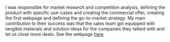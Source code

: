 I was responsible for market research and competition analysis, defining the product with specific use-cases and creating the commercial offer, creating the first webpage and defining the go-to-market strategy. My main contribution to their success was that the sales team got equipped with tangible materials and solution ideas for the companies they talked with and let us close more deals.
See the webpage [here](https://en.spatial.apzumi.com/apzumi-spatial). 
